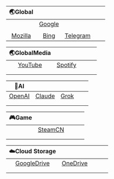 |                           🌏Global                            |                                                              |                                                              |      |      |
| :----------------------------------------------------------: | :----------------------------------------------------------: | :----------------------------------------------------------: | :--: | :--: |
|                                                              | [Google](https://github.com/Ryliey/Rules/tree/main/Clash/Google) |                                                              |      |      |
|                                                              |                                                              |                                                              |      |      |
| [Mozilla](https://github.com/Ryliey/Rules/tree/main/Clash/Mozilla) | [Bing](https://github.com/Ryliey/Rules/tree/main/Clash/Bing) | [Telegram](https://github.com/Ryliey/Rules/tree/main/Clash/Telegram) |      |      |

|                         🌏GlobalMedia                         |                                                              |      |      |      |
| :----------------------------------------------------------: | :----------------------------------------------------------: | :--: | :--: | :--: |
| [YouTube](https://github.com/Ryliey/Rules/tree/main/Clash/YouTube) | [Spotify](https://github.com/Ryliey/Rules/tree/main/Clash/Spotify) |      |      |      |
|                                                              |                                                              |      |      |      |
|                                                              |                                                              |      |      |      |

|                             🤖AI                              |                                                              |                                                              |      |      |
| :----------------------------------------------------------: | :----------------------------------------------------------: | :----------------------------------------------------------: | :--: | :--: |
| [OpenAI](https://github.com/Ryliey/Rules/tree/main/Clash/OpenAI) | [Claude](https://github.com/Ryliey/Rules/tree/main/Clash/Claude) | [Grok](https://github.com/Ryliey/Rules/tree/main/Clash/Grok) |      |      |
|                                                              |                                                              |                                                              |      |      |
|                                                              |                                                              |                                                              |      |      |

| 🎮Game |                                                              |      |      |      |
| :---: | :----------------------------------------------------------: | :--: | :--: | :--: |
|       | [SteamCN](https://github.com/Ryliey/Rules/tree/main/Clash/SteamCN) |      |      |      |
|       |                                                              |      |      |      |
|       |                                                              |      |      |      |

|                        ☁️Cloud Storage                        |                                                              |      |      |      |
| :----------------------------------------------------------: | :----------------------------------------------------------: | ---- | ---- | ---- |
| [GoogleDrive](https://github.com/Ryliey/Rules/tree/main/Clash/GoogleDrive) | [OneDrive](https://github.com/Ryliey/Rules/tree/main/Clash/OneDrive) |      |      |      |
|                                                              |                                                              |      |      |      |
|                                                              |                                                              |      |      |      |

